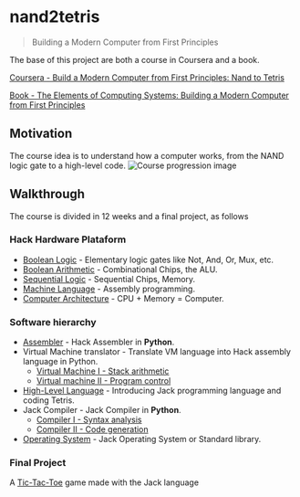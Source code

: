 # nand2tetris
> Building a Modern Computer from First Principles

The base of this project are both a course in Coursera and a book.

[Coursera - Build a Modern Computer from First Principles: Nand to Tetris](https://www.coursera.org/learn/build-a-computer)

[Book - The Elements of Computing Systems: Building a Modern Computer from First Principles](https://www.amazon.com/Elements-Computing-Systems-Building-Principles/dp/0262640686)

## Motivation
The course idea is to understand how a computer works, from the NAND logic gate to a high-level code.
![Course progression image](https://miro.medium.com/max/1400/1*MAeq1jz7XNpWQeJIx7U72Q.png)

## Walkthrough
The course is divided in 12 weeks and a final project, as follows

### Hack Hardware Plataform
- [Boolean Logic](https://github.com/SamuelGadiel/nand2tetris/tree/master/Week1) - Elementary logic gates like Not, And, Or, Mux, etc.
- [Boolean Arithmetic](https://github.com/SamuelGadiel/nand2tetris/tree/master/Week2) - Combinational Chips, the ALU.
- [Sequential Logic](https://github.com/SamuelGadiel/nand2tetris/tree/master/Week3) - Sequential Chips, Memory.
- [Machine Language](https://github.com/SamuelGadiel/nand2tetris/tree/master/Week4) - Assembly programming.
- [Computer Architecture](https://github.com/SamuelGadiel/nand2tetris/tree/master/Week5) - CPU + Memory = Computer.

### Software hierarchy
- [Assembler](https://github.com/SamuelGadiel/nand2tetris/tree/master/Week6) - Hack Assembler in **Python**.
- Virtual Machine translator - Translate VM language into Hack assembly language in Python.
  - [Virtual Machine I - Stack arithmetic](https://github.com/SamuelGadiel/nand2tetris/tree/master/Week7)
  - [Virtual machine II - Program control](https://github.com/SamuelGadiel/nand2tetris/tree/master/Week8)
- [High-Level Language](https://github.com/SamuelGadiel/nand2tetris/tree/master/Week9) - Introducing Jack programming language and coding Tetris.
- Jack Compiler - Jack Compiler in **Python**.
  - [Compiler I - Syntax analysis](https://github.com/SamuelGadiel/nand2tetris/tree/master/Week10)
  - [Compiler II - Code generation](https://github.com/SamuelGadiel/nand2tetris/tree/master/Week11)
- [Operating System](https://github.com/SamuelGadiel/nand2tetris/tree/master/Week12) - Jack Operating System or Standard library.

### Final Project
A [Tic-Tac-Toe](https://github.com/SamuelGadiel/nand2tetris/tree/master/Jogo%20da%20Velha) game made with the Jack language
